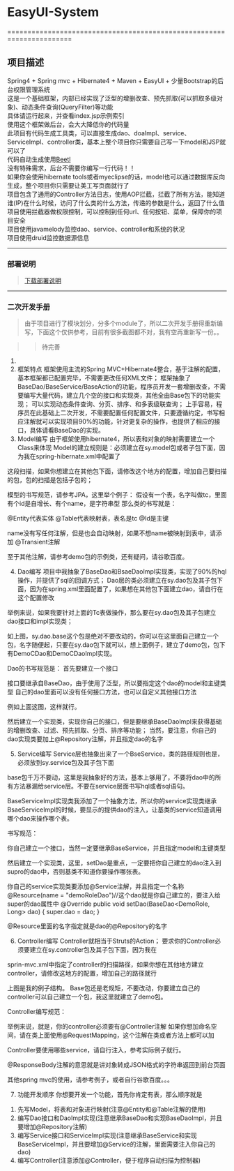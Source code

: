 # EasyUI-System
======================================================================

## 项目描述
Spring4 + Spring mvc + Hibernate4 + Maven + EasyUI + 少量Bootstrap的后台权限管理系统<br/>
这是一个基础框架，内部已经实现了泛型的增删改查、预先抓取(可以抓取多级对象)、动态条件查询(QueryFilter)等功能<br/>
具体请运行起来，并查看index.jsp示例索引<br/>
使用这个框架做后台，会大大降低你的代码量<br/>
此项目有代码生成工具类，可以直接生成dao、doaImpl、service、ServiceImpl、controller类，基本上整个项目你只需要自己写一下model和JSP就可以了<br/>
代码自动生成使用[Beetl](http://ibeetl.com/community/?/explore/)<br/>
没有特殊需求，后台不需要你编写一行代码！！<br/>
如果你会使用hibernate tools或者myeclipse的话，model也可以通过数据库反向生成，整个项目你只需要让美工写页面就行了<br/>
项目包含了通用的Controller方法日志，使用AOP拦截，拦截了所有方法，能知道谁(IP)在什么时候，访问了什么类的什么方法，传递的参数是什么，返回了什么值<br/>
项目使用拦截器做权限控制，可以控制到任何url、任何按钮、菜单，保障你的项目安全<br/>
项目使用javamelody监控dao、service、controller和系统的状况<br/>
项目使用druid监控数据源信息<br/>

------------------------------------------------------
  
### 部署说明

> [下载部署说明](http://git.oschina.net/sphsyv/sypro/blob/master/DeploymentInstructions.docx)<br/>

--------------------------------------------------------
### 二次开发手册

> 由于项目进行了模块划分，分多个module了，所以二次开发手册得重新编写，下面这个仅供参考，目前有很多截图都不对，我有空再重新写一份。。

>> 待完善<br/>
  

1.	
2.	框架特点
框架使用主流的Spring MVC+Hibernate4整合，基于注解的配置，基本框架都已配置完毕，不需要更改任何XML文件；
框架抽象了BaseDao/BaseService/BaseAction的功能，程序员开发一套增删改查，不需要编写大量代码，建立几个空的接口和实现类，其他全由Base包下的功能实现；
可以实现动态条件查询、分页、排序、和多表级联查询；
上手容易，程序员在此基础上二次开发，不需要配置任何配置文件，只要遵循约定，书写相应注解就可以实现项目90%的功能，针对更复杂的操作，也提供了相应的接口，具体请看BaseDao的实现。
3.	Model编写
由于框架使用hibernate4，所以表和对象的映射需要建立一个Class来体现
Model的建立规则是：必须建立在sy.model包或者子包下面，因为我在spring-hibernate.xml中配置了
 
这段扫描，如果你想建立在其他包下面，请修改这个地方的配置，增加自己要扫描的包，包的扫描是包括子包的；

模型的书写规范，请参考JPA，这里举个例子：
假设有一个表，名字叫做tc，里面有个id是自增长、有个name，是字符串型
那么类的书写就是：
 

@Entity代表实体
@Table代表映射表，表名是tc
@Id是主键

name没有写任何注解，但是也会自动映射，如果不想name被映射到表中，请添加
@Transient注解

至于其他注解，请参考demo包的示例类，还有疑问，请谷歌百度。

4.	Dao编写
项目中我抽象了BaseDao和BsaeDaoImpl实现类，实现了90%的hql操作，并提供了sql的回调方式；
Dao层的类必须建立在sy.dao包及其子包下面，因为在spring.xml里面配置了，如果想在其他包下面建立dao，请自行在这个配置修改
 
举例来说，如果我要针对上面的Tc表做操作，那么要在sy.dao包及其子包建立dao接口和impl实现类；
 
如上图，sy.dao.base这个包是绝对不要改动的，你可以在这里面自己建立一个包，名字随便起，只要在sy.dao包下就可以，想上面例子，建立了demo包，包下有DemoCDao和DemoCDaoImpl实现。

Dao的书写规范是：
首先要建立一个接口
 
接口要继承自BaseDao，由于使用了泛型，所以要指定这个dao的model和主键类型
自己的dao里面可以没有任何接口方法，也可以自定义其他接口方法
 
例如上面这图，这样就行。
 
然后建立一个实现类，实现你自己的接口，但是要继承BaseDaoImpl来获得基础的增删改查、过滤、预先抓取、分页、排序等功能；
当然，要注意，你自己的dao实现类要加上@Repository注解，并且指定dao的名字

5.	Service编写
Service层也抽象出来了一个BseService，类的路径规则也是，必须放到sy.service包及其子包下面
 
 
base包千万不要动，这里是我抽象好的方法，基本上够用了，不要将dao中的所有方法暴漏给service层。不要在service层面书写hql或者sql语句。
 
BaseServiceImpl实现类我添加了一个抽象方法，所以你的service实现类继承BsaeServiceImpl的时候，要显示的提供dao的注入，让基类的service知道调用哪个dao来操作哪个表。

书写规范：
 
你自己建立一个接口，当然一定要继承BaseService，并且指定model和主键类型
 
然后建立一个实现类，这里，setDao是重点，一定要把你自己建立的dao注入到supro的dao中，否则基类不知道你要操作哪张表。

你自己的service实现类要添加@Service注解，并且指定一个名称
@Resource(name = "demoRoleDao")//这个dao就是你自己建立的，要注入给super的dao属性中
@Override
public void setDao(BaseDao<DemoRole, Long> dao) {
	super.dao = dao;
}

@Resource里面的名字指定就是dao的@Repository的名字

6.	Controller编写
Controller就相当于Struts的Action；
要求你的Controller必须要建立在sy.controller包及其子包下面，因为我在
 
sprin-mvc.xml中指定了controller的扫描路径，如果你想在其他地方建立controller，请修改这地方的配置，增加自己的路径就行

 
上图是我的例子结构。
Base包还是老规矩，不要改动，你要建立自己的controller可以自己建立一个包，我这里就建立了demo包。

Controller编写规范：
 
举例来说，就是，你的controller必须要有@Controller注解
如果你想加命名空间，请在类上面使用@RequestMapping，这个注解在类或者方法上都可以加

Controller要使用哪些service，请自行注入，参考实际例子就行。

@ResponseBody注解的意思就是讲对象转成JSON格式的字符串返回到前台页面

其他spring mvc的使用，请参考例子，或者自行谷歌百度。。。


7.	功能开发顺序
你想要开发一个功能，首先你肯定有表，那么顺序就是
1)	先写Model，将表和对象进行映射(注意@Entity和@Table注解的使用)
2)	编写Dao接口和DaoImpl实现(注意继承BaseDao和实现BaseDaoImpl，并且要增加@Repository注解)
3)	编写Service接口和ServiceImpl实现(注意继承BaseService和实现BaseServiceImpl，并且要增加@Service的注解，里面需要注入你自己的dao)
4)	编写Controller(注意添加@Controller，便于程序自动扫描为控制器)
